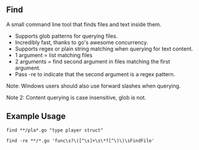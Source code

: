 Find
---------
A small command line tool that finds files and text inside them.

-	Supports glob patterns for querying files.
-	Incredibly fast, thanks to go's awesome concurrency.
-	Supports regex or plain string matching when querying for text content.
-	1 argument = list matching files
-	2 arguments = find second argument in files matching the first argument.
-	Pass -re to indicate that the second argument is a regex pattern.

Note: Windows users should also use forward slashes when querying.

Note 2: Content querying is case insensitive, glob is not.

Example Usage
-------

	find **/pla*.go "type player struct"

	find -re **/*.go 'func\s?\([^\s]+\s\*?[^\)\)\sFindFile'
